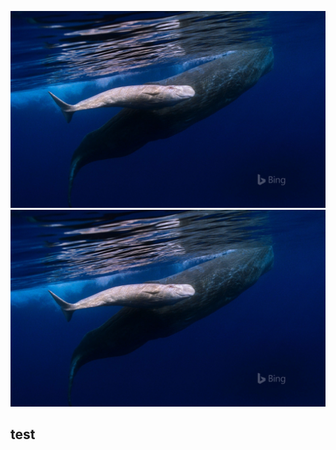 [![](img.jpg)](img.jpg)
![](img.jpg)



## test


<!--stackedit_data:
eyJoaXN0b3J5IjpbLTI2NDg3MTQzLDMyNzc0MjUyNV19
-->